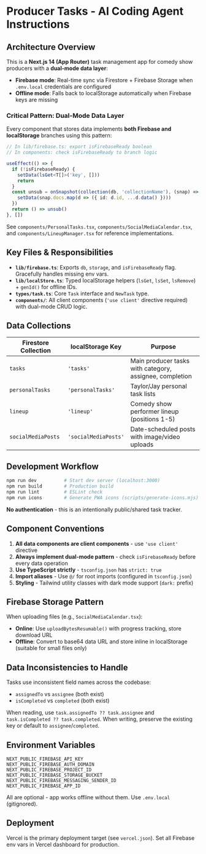 # Producer Tasks - AI Coding Agent Instructions

## Architecture Overview

This is a **Next.js 14 (App Router)** task management app for comedy show producers with a **dual-mode data layer**:
- **Firebase mode**: Real-time sync via Firestore + Firebase Storage when `.env.local` credentials are configured
- **Offline mode**: Falls back to localStorage automatically when Firebase keys are missing

### Critical Pattern: Dual-Mode Data Layer

Every component that stores data implements **both Firebase and localStorage** branches using this pattern:

```typescript
// In lib/firebase.ts: export isFirebaseReady boolean
// In components: check isFirebaseReady to branch logic

useEffect(() => {
  if (!isFirebaseReady) {
    setData(lsGet<T[]>('key', []))
    return
  }
  const unsub = onSnapshot(collection(db, 'collectionName'), (snap) => {
    setData(snap.docs.map(d => ({ id: d.id, ...d.data() })))
  })
  return () => unsub()
}, [])
```

See `components/PersonalTasks.tsx`, `components/SocialMediaCalendar.tsx`, and `components/LineupManager.tsx` for reference implementations.

## Key Files & Responsibilities

- **`lib/firebase.ts`**: Exports `db`, `storage`, and `isFirebaseReady` flag. Gracefully handles missing env vars.
- **`lib/localStore.ts`**: Typed localStorage helpers (`lsGet`, `lsSet`, `lsRemove`) + `genId()` for offline IDs.
- **`types/task.ts`**: Core `Task` interface and `NewTask` type.
- **`components/`**: All client components (`'use client'` directive required) with dual-mode CRUD logic.

## Data Collections

| Firestore Collection | localStorage Key | Purpose |
|---------------------|------------------|---------|
| `tasks` | `'tasks'` | Main producer tasks with category, assignee, completion |
| `personalTasks` | `'personalTasks'` | Taylor/Jay personal task lists |
| `lineup` | `'lineup'` | Comedy show performer lineup (positions 1-5) |
| `socialMediaPosts` | `'socialMediaPosts'` | Date-scheduled posts with image/video uploads |

## Development Workflow

```bash
npm run dev          # Start dev server (localhost:3000)
npm run build        # Production build
npm run lint         # ESLint check
npm run icons        # Generate PWA icons (scripts/generate-icons.mjs)
```

**No authentication** - this is an intentionally public/shared task tracker.

## Component Conventions

1. **All data components are client components** - use `'use client'` directive
2. **Always implement dual-mode pattern** - check `isFirebaseReady` before every data operation
3. **Use TypeScript strictly** - `tsconfig.json` has `strict: true`
4. **Import aliases** - Use `@/` for root imports (configured in `tsconfig.json`)
5. **Styling** - Tailwind utility classes with dark mode support (`dark:` prefix)

## Firebase Storage Pattern

When uploading files (e.g., `SocialMediaCalendar.tsx`):
- **Online**: Use `uploadBytesResumable()` with progress tracking, store download URL
- **Offline**: Convert to base64 data URL and store inline in localStorage (suitable for small files only)

## Data Inconsistencies to Handle

Tasks use inconsistent field names across the codebase:
- `assignedTo` vs `assignee` (both exist)
- `isCompleted` vs `completed` (both exist)

When reading, use `task.assignedTo ?? task.assignee` and `task.isCompleted ?? task.completed`. When writing, preserve the existing key or default to `assignee`/`completed`.

## Environment Variables

```
NEXT_PUBLIC_FIREBASE_API_KEY
NEXT_PUBLIC_FIREBASE_AUTH_DOMAIN
NEXT_PUBLIC_FIREBASE_PROJECT_ID
NEXT_PUBLIC_FIREBASE_STORAGE_BUCKET
NEXT_PUBLIC_FIREBASE_MESSAGING_SENDER_ID
NEXT_PUBLIC_FIREBASE_APP_ID
```

All are optional - app works offline without them. Use `.env.local` (gitignored).

## Deployment

Vercel is the primary deployment target (see `vercel.json`). Set all Firebase env vars in Vercel dashboard for production.

